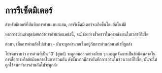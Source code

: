 # การรีเซ็ตมิเตอร์

สำหรับมิเตอร์ที่บันทึกการอ่านแบบสะสม, การรีเซ็ตมิเตอร์จะเกิดขึ้นโดยอัตโนมัติ

หากการอ่านล่าสุดน้อยกว่าการอ่านก่อนหน้านี้, จะมีช่องว่างชั่วคราวในค่าพลังงานในเวลาที่รีเซ็ต

ต่อมา, เมื่อการอ่านถัดไปเข้ามา - มันจะถูกคำนวณขึ้นอยู่กับการอ่านก่อนหน้าที่ถูกส่ง



โปรดทราบว่า การอ่านที่เป็น '0' (ศูนย์) จะถูกลบออกอย่างเงียบ ๆ และถูกจัดการเป็นข้อผิดพลาดในการสื่อสารหรือข้อผิดพลาดในการรวมกัน ดังนั้นหากมีการบันทึกการอ่านในช่วงเวลาที่รีเซ็ต, มันจะไม่ถูกใช้จนกว่าการอ่านถัดไปจะถูกส่ง